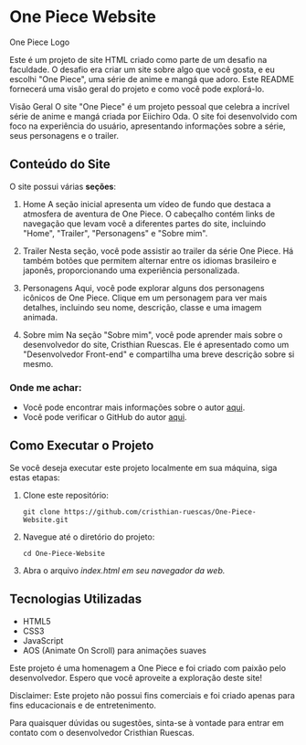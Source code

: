 <h1> One Piece Website </h1>
One Piece Logo

Este é um projeto de site HTML criado como parte de um desafio na faculdade. O desafio era criar um site sobre algo que você gosta, e eu escolhi "One Piece", uma série de anime e mangá que adoro. Este README fornecerá uma visão geral do projeto e como você pode explorá-lo.

Visão Geral
O site "One Piece" é um projeto pessoal que celebra a incrível série de anime e mangá criada por Eiichiro Oda. O site foi desenvolvido com foco na experiência do usuário, apresentando informações sobre a série, seus personagens e o trailer.

<h2>Conteúdo do Site</h2>
O site possui várias <strong>seções</strong>:

1. Home
A seção inicial apresenta um vídeo de fundo que destaca a atmosfera de aventura de One Piece. O cabeçalho contém links de navegação que levam você a diferentes partes do site, incluindo "Home", "Trailer", "Personagens" e "Sobre mim".

2. Trailer
Nesta seção, você pode assistir ao trailer da série One Piece. Há também botões que permitem alternar entre os idiomas brasileiro e japonês, proporcionando uma experiência personalizada.

3. Personagens
Aqui, você pode explorar alguns dos personagens icônicos de One Piece. Clique em um personagem para ver mais detalhes, incluindo seu nome, descrição, classe e uma imagem animada.

4. Sobre mim
Na seção "Sobre mim", você pode aprender mais sobre o desenvolvedor do site, Cristhian Ruescas. Ele é apresentado como um "Desenvolvedor Front-end" e compartilha uma breve descrição sobre si mesmo.

<h3>Onde me achar:</h3>
<ul>
  <li>Você pode encontrar mais informações sobre o autor <a href="https://www.linkedin.com/in/cristhianruescas/" target="_blank">aqui</a>.</li>
  <li>Você pode verificar o GitHub do autor <a href="https://github.com/cristhian-ruescas/" target="_blank">aqui</a>.
</li>
</ul>

<h2>Como Executar o Projeto</h2>
Se você deseja executar este projeto localmente em sua máquina, siga estas etapas:

<ol>
  <li><p>Clone este repositório:</p> <p><code>git clone https://github.com/cristhian-ruescas/One-Piece-Website.git</code></p></li>
  <li><p>Navegue até o diretório do projeto:</p> <p><code>cd One-Piece-Website</code></p></li>
  <li><p>Abra o arquivo <em>index.html em seu navegador da web.</em></p></li>
</ol>

<h2>Tecnologias Utilizadas</h2>
<ul>
  <li>HTML5</li>
  <li>CSS3</li>
  <li>JavaScript</li>
  <li>AOS (Animate On Scroll) para animações suaves</li>
</ul>

Este projeto é uma homenagem a One Piece e foi criado com paixão pelo desenvolvedor. Espero que você aproveite a exploração deste site!

Disclaimer: Este projeto não possui fins comerciais e foi criado apenas para fins educacionais e de entretenimento.

Para quaisquer dúvidas ou sugestões, sinta-se à vontade para entrar em contato com o desenvolvedor Cristhian Ruescas.

